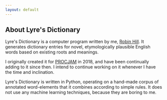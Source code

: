 ```yaml
---
layout: default
---
```


## About Lyre's Dictionary

Lyre's Dictionary is a computer program written by me, [Robin Hill](http://www.inthescales.com/). It generates dictionary entries for novel, etymologically plausible English words based on existing roots and meanings.

I originally created it for [PROCJAM](https://itch.io/jam/procjam) in 2018, and have been continually adding to it since then. I intend to continue working on it whenever I have the time and inclination.

Lyre's Dictionary is written in Python, operating on a hand-made corpus of annotated word-elements that it combines according to simple rules. It does not use any machine learning techniques, because they are boring to me.
